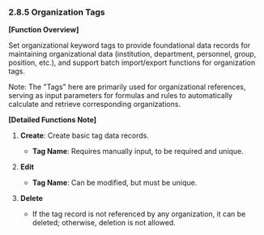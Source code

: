 ### 2.8.5 Organization Tags

**[Function Overview]**

Set organizational keyword tags to provide foundational data records for maintaining organizational data (institution, department, personnel, group, position, etc.), and support batch import/export functions for organization tags.

Note: The "Tags" here are primarily used for organizational references, serving as input parameters for formulas and rules to automatically calculate and retrieve corresponding organizations.

**[Detailed Functions Note]**

1. **Create**: Create basic tag data records.
   - **Tag Name**: Requires manually input, to be required and unique.

2. **Edit**
   - **Tag Name**: Can be modified, but must be unique.

3. **Delete**
   - If the tag record is not referenced by any organization, it can be deleted; otherwise, deletion is not allowed.
